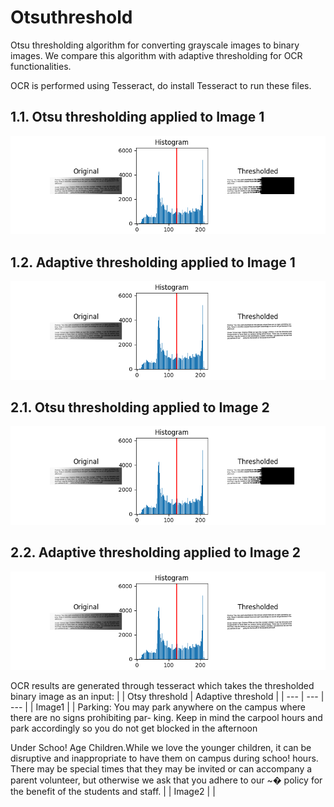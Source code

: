 # Otsuthreshold
Otsu thresholding algorithm for converting grayscale images to binary images. We compare this algorithm with adaptive thresholding for OCR functionalities.

OCR is performed using Tesseract, do install Tesseract to run these files. 

## 1.1. Otsu thresholding applied to Image 1
![](images/results/otsu1.png)

## 1.2. Adaptive thresholding applied to Image 1
![](images/results/adaptive1.png)

## 2.1. Otsu thresholding applied to Image 2
![](images/results/otsu1.png)

## 2.2. Adaptive thresholding applied to Image 2
![](images/results/adaptive1.png)


OCR results are generated through tesseract which takes the thresholded binary image as an input:
|  | Otsy threshold | Adaptive threshold |
| --- | --- | --- |
| Image1 |  | Parking: You may park anywhere on the campus where there are no signs prohibiting par-
king. Keep in mind the carpool hours and park accordingly so you do not get blocked in the
afternoon

Under Schoo! Age Children.While we love the younger children, it can be disruptive and
inappropriate to have them on campus during schoo! hours. There may be special times
that they may be invited or can accompany a parent volunteer, but otherwise we ask that
you adhere to our ~� policy for the benefit of the students and staff. |
| Image2 |   |
